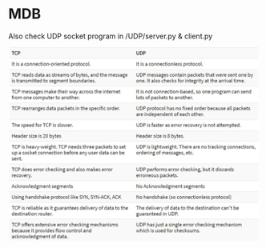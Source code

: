 # MDB
Also check UDP socket program in /UDP/server.py & client.py

<img src="TCPvsUDP.JPG" width="500">
